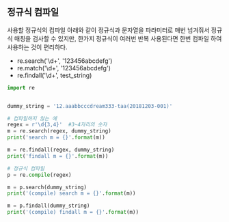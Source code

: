 ## 정규식 컴파일

사용할 정규식의 컴파일
아래와 같이 정규식과 문자열을 파라미터로 매번 넘겨줘서 정규식 매칭을 검사할 수 있지만, 
한가지 정규식이 여러번 반복 사용된다면 한번 컴파일 하여 사용하는 것이 편리하다.
- re.search('\d+', '123456abcdefg')
- re.match('\d+', '123456abcdefg')
- re.findall('\d+', test_string)

```python
import re


dummy_string = '12.aaabbcccdream333-taa(20181203-001)'

# 컴파일하지 않는 예
regex = r'\d{3,4}'  #3~4자리의 숫자
m = re.search(regex, dummy_string)
print('search m = {}'.format(m))

m = re.findall(regex, dummy_string)
print('findall m = {}'.format(m))

# 정규식 컴파일
p = re.compile(regex)

m = p.search(dummy_string)
print('(compile) search m = {}'.format(m))

m = p.findall(dummy_string)
print('(compile) findall m = {}'.format(m))
```